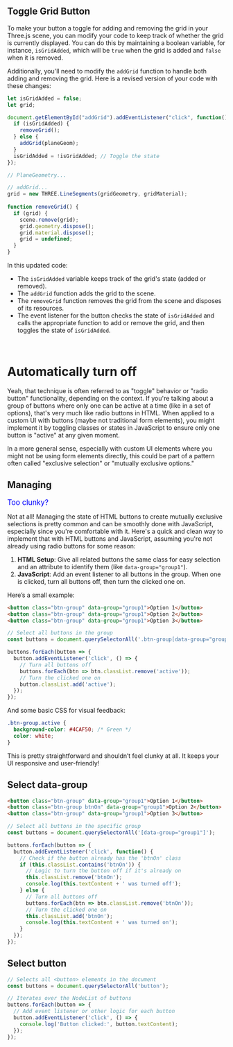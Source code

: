 ## Toggle Grid Button

To make your button a toggle for adding and removing the grid in your Three.js scene, you can modify your code to keep track of whether the grid is currently displayed. You can do this by maintaining a boolean variable, for instance, `isGridAdded`, which will be `true` when the grid is added and `false` when it is removed.

Additionally, you'll need to modify the `addGrid` function to handle both adding and removing the grid. Here is a revised version of your code with these changes:

```javascript
let isGridAdded = false;
let grid;

document.getElementById("addGrid").addEventListener("click", function() {
  if (isGridAdded) {
    removeGrid();
  } else {
    addGrid(planeGeom);
  }
  isGridAdded = !isGridAdded; // Toggle the state
});

// PlaneGeometry...

// addGrid...
grid = new THREE.LineSegments(gridGeometry, gridMaterial);
  
function removeGrid() {
  if (grid) {
    scene.remove(grid);
    grid.geometry.dispose();
    grid.material.dispose();
    grid = undefined;
  }
}
```

In this updated code:

- The `isGridAdded` variable keeps track of the grid's state (added or removed).
- The `addGrid` function adds the grid to the scene.
- The `removeGrid` function removes the grid from the scene and disposes of its resources.
- The event listener for the button checks the state of `isGridAdded` and calls the appropriate function to add or remove the grid, and then toggles the state of `isGridAdded`.

<br>

# Automatically turn off

Yeah, that technique is often referred to as "toggle" behavior or "radio button" functionality, depending on the context. If you're talking about a group of buttons where only one can be active at a time (like in a set of options), that's very much like radio buttons in HTML. When applied to a custom UI with buttons (maybe not traditional form elements), you might implement it by toggling classes or states in JavaScript to ensure only one button is "active" at any given moment. 

In a more general sense, especially with custom UI elements where you might not be using form elements directly, this could be part of a pattern often called "exclusive selection" or "mutually exclusive options."

## Managing

<span style="color:blue;font-size:larger;">Too clunky?</span>

Not at all! Managing the state of HTML buttons to create mutually exclusive selections is pretty common and can be smoothly done with JavaScript, especially since you're comfortable with it. Here's a quick and clean way to implement that with HTML buttons and JavaScript, assuming you're not already using radio buttons for some reason:

1. **HTML Setup**: Give all related buttons the same class for easy selection and an attribute to identify them (like `data-group="group1"`).
2. **JavaScript**: Add an event listener to all buttons in the group. When one is clicked, turn all buttons off, then turn the clicked one on.

Here’s a small example:

```html
<button class="btn-group" data-group="group1">Option 1</button>
<button class="btn-group" data-group="group1">Option 2</button>
<button class="btn-group" data-group="group1">Option 3</button>
```

```js
// Select all buttons in the group
const buttons = document.querySelectorAll('.btn-group[data-group="group1"]');

buttons.forEach(button => {
  button.addEventListener('click', () => {
    // Turn all buttons off
    buttons.forEach(btn => btn.classList.remove('active'));
    // Turn the clicked one on
    button.classList.add('active');
  });
});
```

And some basic CSS for visual feedback:

```css
.btn-group.active {
  background-color: #4CAF50; /* Green */
  color: white;
}
```

This is pretty straightforward and shouldn’t feel clunky at all. It keeps your UI responsive and user-friendly!

## Select data-group

```html
<button class="btn-group" data-group="group1">Option 1</button>
<button class="btn-group btnOn" data-group="group1">Option 2</button>
<button class="btn-group" data-group="group1">Option 3</button>
```

```js
// Select all buttons in the specific group
const buttons = document.querySelectorAll('[data-group="group1"]');

buttons.forEach(button => {
  button.addEventListener('click', function() {
    // Check if the button already has the 'btnOn' class
    if (this.classList.contains('btnOn')) {
      // Logic to turn the button off if it's already on
      this.classList.remove('btnOn');
      console.log(this.textContent + ' was turned off');
    } else {
      // Turn all buttons off
      buttons.forEach(btn => btn.classList.remove('btnOn'));
      // Turn the clicked one on
      this.classList.add('btnOn');
      console.log(this.textContent + ' was turned on');
    }
  });
});
```

## Select button

```js
// Selects all <button> elements in the document
const buttons = document.querySelectorAll('button');

// Iterates over the NodeList of buttons
buttons.forEach(button => {
  // Add event listener or other logic for each button
  button.addEventListener('click', () => {
    console.log('Button clicked:', button.textContent);
  });
});
```

<br>

